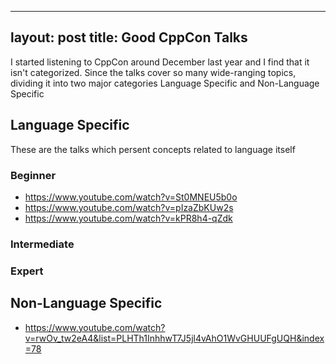 
---
layout: post
title: Good CppCon Talks
---

I started listening to CppCon around December last year and I find that it isn't categorized. Since the talks cover so many wide-ranging topics, dividing it into two major categories Language Specific and Non-Language Specific


## Language Specific

These are the talks which persent concepts related to language itself

### Beginner
* https://www.youtube.com/watch?v=St0MNEU5b0o
* https://www.youtube.com/watch?v=pIzaZbKUw2s
* https://www.youtube.com/watch?v=kPR8h4-qZdk

### Intermediate

### Expert



## Non-Language Specific
* https://www.youtube.com/watch?v=rwOv_tw2eA4&list=PLHTh1InhhwT7J5jl4vAhO1WvGHUUFgUQH&index=78

